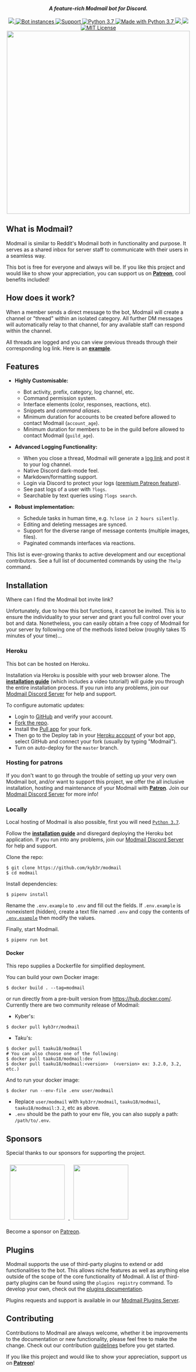 <div align="center"> 
  <title>RaZen</title>
  <br>
  <strong><i>A feature-rich Modmail bot for Discord.</i></strong>
  <br>
  <br>

  <a href="https://heroku.com/deploy?template=https://github.com/kyb3r/modmail">
    <img src="https://img.shields.io/badge/deploy_to-heroku-997FBC.svg?style=for-the-badge&logo=Heroku">
  </a>

  <a href="https://github.com/kyb3r/modmail/">
    <img src="https://api.modmail.tk/badges/instances.svg" alt="Bot instances">
  </a>

  <a href="https://discord.gg/j5e9p8w">
    <img src="https://img.shields.io/discord/515071617815019520.svg?label=Discord&logo=Discord&colorB=7289da&style=for-the-badge" alt="Support">
  </a>

  <a href="https://patreon.com/kyber">
    <img src="https://img.shields.io/badge/patreon-donate-orange.svg?style=for-the-badge&logo=Patreon" alt="Python 3.7">
  </a>

  <a href="https://www.python.org/downloads/">
    <img src="https://img.shields.io/badge/Made%20With-Python%203.7-blue.svg?style=for-the-badge&logo=Python" alt="Made with Python 3.7">
  </a>

  <a href="https://travis-ci.com/kyb3r/modmail">
    <img src="https://img.shields.io/travis/com/kyb3r/modmail?style=for-the-badge&logo=Travis">
  </a>  

  <a href="https://github.com/ambv/black">
    <img src="https://img.shields.io/badge/Code%20Style-Black-black?style=for-the-badge">
  </a>

  <a href="https://github.com/kyb3r/modmail/blob/master/LICENSE">
    <img src="https://img.shields.io/badge/license-agpl-e74c3c.svg?style=for-the-badge" alt="MIT License">
  </a>

<br>
<img src='https://i.imgur.com/fru5Q07.png' align='center' width=500>
</div>


## What is Modmail?

Modmail is similar to Reddit's Modmail both in functionality and purpose. It serves as a shared inbox for server staff to communicate with their users in a seamless way.

This bot is free for everyone and always will be. If you like this project and would like to show your appreciation, you can support us on **[Patreon](https://www.patreon.com/kyber)**, cool benefits included! 

## How does it work?

When a member sends a direct message to the bot, Modmail will create a channel or "thread" within an isolated category. All further DM messages will automatically relay to that channel, for any available staff can respond within the channel.

All threads are logged and you can view previous threads through their corresponding log link. Here is an [**example**](https://logs.modmail.tk/example).

## Features

* **Highly Customisable:**
  * Bot activity, prefix, category, log channel, etc.
  * Command permission system.
  * Interface elements (color, responses, reactions, etc).
  * Snippets and *command aliases*.
  * Minimum duration for accounts to be created before allowed to contact Modmail (`account_age`).
  * Minimum duration for members to be in the guild before allowed to contact Modmail (`guild_age`). 

* **Advanced Logging Functionality:**
  * When you close a thread, Modmail will generate a [log link](https://logs.modmail.tk/example) and post it to your log channel.
  * Native Discord dark-mode feel.
  * Markdown/formatting support.
  * Login via Discord to protect your logs ([premium Patreon feature](https://patreon.com/kyber)).
  * See past logs of a user with `?logs`.
  * Searchable by text queries using `?logs search`.

* **Robust implementation:**
  * Schedule tasks in human time, e.g. `?close in 2 hours silently`.
  * Editing and deleting messages are synced.
  * Support for the diverse range of message contents (multiple images, files).
  * Paginated commands interfaces via reactions.

This list is ever-growing thanks to active development and our exceptional contributors. See a full list of documented commands by using the `?help` command.

## Installation

Where can I find the Modmail bot invite link? 

Unfortunately, due to how this bot functions, it cannot be invited. This is to ensure the individuality to your server and grant you full control over your bot and data. Nonetheless, you can easily obtain a free copy of Modmail for your server by following one of the methods listed below (roughly takes 15 minutes of your time)...

### Heroku

This bot can be hosted on Heroku.

Installation via Heroku is possible with your web browser alone. 
The [**installation guide**](https://github.com/kyb3r/modmail/wiki/Installation) (which includes a video tutorial!) will guide you through the entire installation process. If you run into any problems, join our [Modmail Discord Server](https://discord.gg/etJNHCQ) for help and support.

To configure automatic updates:
 - Login to [GitHub](https://github.com/) and verify your account.
 - [Fork the repo](https://github.com/kyb3r/modmail/fork).
 - Install the [Pull app](https://github.com/apps/pull) for your fork. 
 - Then go to the Deploy tab in your [Heroku account](https://dashboard.heroku.com/apps) of your bot app, select GitHub and connect your fork (usually by typing "Modmail"). 
 - Turn on auto-deploy for the `master` branch.

### Hosting for patrons

If you don't want to go through the trouble of setting up your very own Modmail bot, and/or want to support this project, we offer the all inclusive installation, hosting and maintenance of your Modmail with [**Patron**](https://patreon.com/kyber). Join our [Modmail Discord Server](https://discord.gg/etJNHCQ) for more info! 

### Locally

Local hosting of Modmail is also possible, first you will need [`Python 3.7`](https://www.python.org/downloads/).

Follow the [**installation guide**](https://github.com/kyb3r/modmail/wiki/Installation) and disregard deploying the Heroku bot application. If you run into any problems, join our [Modmail Discord Server](https://discord.gg/etJNHCQ) for help and support.

Clone the repo:

```console
$ git clone https://github.com/kyb3r/modmail
$ cd modmail
```

Install dependencies:

```console
$ pipenv install
```

Rename the `.env.example` to `.env` and fill out the fields. If `.env.example` is nonexistent (hidden), create a text file named `.env` and copy the contents of [`.env.example`](https://raw.githubusercontent.com/kyb3r/modmail/master/.env.example) then modify the values.

Finally, start Modmail.

```console
$ pipenv run bot
```

#### Docker

This repo supplies a Dockerfile for simplified deployment. 

You can build your own Docker image:

```console
$ docker build . --tag=modmail
```

or run directly from a pre-built version from https://hub.docker.com/. Currently there are two community release of Modmail:

- Kyber's:

```console
$ docker pull kyb3rr/modmail
```

- Taku's:

```console
$ docker pull taaku18/modmail
# You can also choose one of the following:
$ docker pull taaku18/modmail:dev
$ docker pull taaku18/modmail:<version>  (<version> ex: 3.2.0, 3.2, etc.)
```

And to run your docker image:

```console
$ docker run --env-file .env user/modmail
```
- Replace `user/modmail` with `kyb3rr/modmail`, `taaku18/modmail`, `taaku18/modmail:3.2`, etc as above.
- `.env` should be the path to your env file, you can also supply a path: `/path/to/.env`.

## Sponsors

Special thanks to our sponsors for supporting the project.

<a href='https://www.youtube.com/channel/UCgSmBJD9imASmJRleycTCwQ/featured'>
  <img height=150 src='https://i.imgur.com/WyzaPKY.png' style='margin:10px'>
</a>

<a href='https://discord.gg/PmHHVt9'>
  <img height=150 src='https://imgur.com/8F18l3v.png' style='margin:10px'>
</a>

Become a sponsor on [Patreon](https://patreon.com/kyber).

## Plugins

Modmail supports the use of third-party plugins to extend or add functionalities to the bot. This allows niche features as well as anything else outside of the scope of the core functionality of Modmail. A list of third-party plugins can be found using the `plugins registry` command. To develop your own, check out the [plugins documentation](https://github.com/kyb3r/modmail/wiki/Plugins).

Plugins requests and support is available in our [Modmail Plugins Server](https://discord.gg/4JE4XSW).

## Contributing

Contributions to Modmail are always welcome, whether it be improvements to the documentation or new functionality, please feel free to make the change. Check out our contribution [guidelines](https://github.com/kyb3r/modmail/blob/master/CONTRIBUTING.md) before you get started.

If you like this project and would like to show your appreciation, support us on **[Patreon](https://www.patreon.com/kyber)**!
